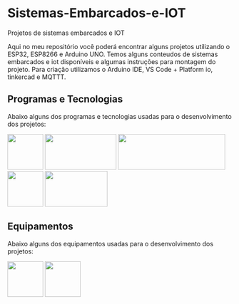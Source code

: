 # Sistemas-Embarcados-e-IOT 
Projetos de sistemas embarcados e IOT

Aqui no meu repositório você poderá encontrar alguns projetos utilizando o ESP32, ESP8266 e Arduino UNO. Temos alguns conteudos de sistemas embarcados e iot disponíveis e algumas instruções para montagem do projeto.
Para criação utilizamos o Arduino IDE, VS Code + Platform io, tinkercad e MQTTT. 

## Programas e Tecnologias

Abaixo alguns dos programas e tecnologias usadas para o desenvolvimento dos projetos:

<img src="https://logodownload.org/wp-content/uploads/2019/03/arduino-logo-5.png" width="80" height="80"> <img src="https://upload.wikimedia.org/wikipedia/commons/thumb/4/4c/Logo-tinkercad-wordmark.svg/1200px-Logo-tinkercad-wordmark.svg.png" width="160" height="80"> <img src="https://piolabs.com/assets/img/platformio-labs-logo-horizontal.png" width="240" height="80"> <img src="https://upload.wikimedia.org/wikipedia/commons/thumb/9/9a/Visual_Studio_Code_1.35_icon.svg/2048px-Visual_Studio_Code_1.35_icon.svg.png" width="80" height="80"> <img src="https://mqtt.org/assets/downloads/mqtt-logo.png" width="140" height="80">


## Equipamentos

Abaixo alguns dos equipamentos usadas para o desenvolvimento dos projetos:

<img src="https://img1.gratispng.com/20180604/rfw/kisspng-arduino-uno-single-board-microcontroller-atmega328-arduino-uno-5b1525b0cea0d6.6005297815281125608464.jpg" width="80" height="80"> <img src="https://cdn.imgbin.com/16/10/20/imgbin-nodemcu-esp8266-wi-fi-lua-usb-usb-uKkjQKz6svhLTzf4EL87gCDut.jpg" width="80" height="80">
